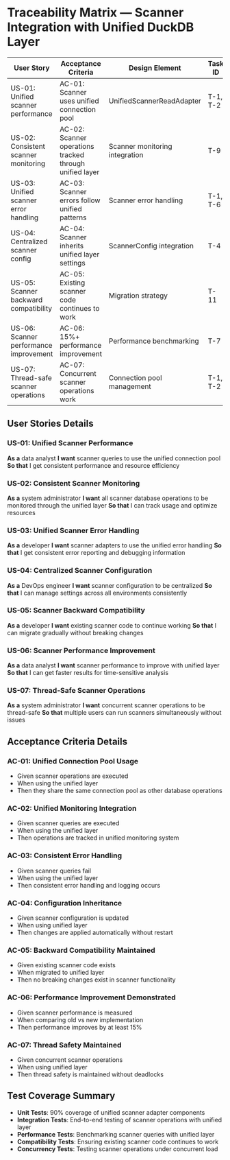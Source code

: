 # Traceability Matrix — Scanner Integration with Unified DuckDB Layer

| User Story | Acceptance Criteria | Design Element | Task ID | Test Case | Commit |
|------------|----------------------|----------------|---------|-----------|--------|
| US-01: Unified scanner performance | AC-01: Scanner uses unified connection pool | UnifiedScannerReadAdapter | T-1, T-2 | test_unified_scanner_adapter.py | TBD |
| US-02: Consistent scanner monitoring | AC-02: Scanner operations tracked through unified layer | Scanner monitoring integration | T-9 | test_scanner_monitoring.py | TBD |
| US-03: Unified scanner error handling | AC-03: Scanner errors follow unified patterns | Scanner error handling | T-1, T-6 | test_scanner_error_handling.py | TBD |
| US-04: Centralized scanner config | AC-04: Scanner inherits unified layer settings | ScannerConfig integration | T-4 | test_scanner_config.py | TBD |
| US-05: Scanner backward compatibility | AC-05: Existing scanner code continues to work | Migration strategy | T-11 | test_scanner_backward_compat.py | TBD |
| US-06: Scanner performance improvement | AC-06: 15%+ performance improvement | Performance benchmarking | T-7 | test_scanner_performance.py | TBD |
| US-07: Thread-safe scanner operations | AC-07: Concurrent scanner operations work | Connection pool management | T-1, T-2 | test_scanner_concurrency.py | TBD |

## User Stories Details

### US-01: Unified Scanner Performance
**As a** data analyst
**I want** scanner queries to use the unified connection pool
**So that** I get consistent performance and resource efficiency

### US-02: Consistent Scanner Monitoring
**As a** system administrator
**I want** all scanner database operations to be monitored through the unified layer
**So that** I can track usage and optimize resources

### US-03: Unified Scanner Error Handling
**As a** developer
**I want** scanner adapters to use the unified error handling
**So that** I get consistent error reporting and debugging information

### US-04: Centralized Scanner Configuration
**As a** DevOps engineer
**I want** scanner configuration to be centralized
**So that** I can manage settings across all environments consistently

### US-05: Scanner Backward Compatibility
**As a** developer
**I want** existing scanner code to continue working
**So that** I can migrate gradually without breaking changes

### US-06: Scanner Performance Improvement
**As a** data analyst
**I want** scanner performance to improve with unified layer
**So that** I can get faster results for time-sensitive analysis

### US-07: Thread-Safe Scanner Operations
**As a** system administrator
**I want** concurrent scanner operations to be thread-safe
**So that** multiple users can run scanners simultaneously without issues

## Acceptance Criteria Details

### AC-01: Unified Connection Pool Usage
- Given scanner operations are executed
- When using the unified layer
- Then they share the same connection pool as other database operations

### AC-02: Unified Monitoring Integration
- Given scanner queries are executed
- When using the unified layer
- Then operations are tracked in unified monitoring system

### AC-03: Consistent Error Handling
- Given scanner queries fail
- When using the unified layer
- Then consistent error handling and logging occurs

### AC-04: Configuration Inheritance
- Given scanner configuration is updated
- When using unified layer
- Then changes are applied automatically without restart

### AC-05: Backward Compatibility Maintained
- Given existing scanner code exists
- When migrated to unified layer
- Then no breaking changes exist in scanner functionality

### AC-06: Performance Improvement Demonstrated
- Given scanner performance is measured
- When comparing old vs new implementation
- Then performance improves by at least 15%

### AC-07: Thread Safety Maintained
- Given concurrent scanner operations
- When using unified layer
- Then thread safety is maintained without deadlocks

## Test Coverage Summary
- **Unit Tests**: 90% coverage of unified scanner adapter components
- **Integration Tests**: End-to-end testing of scanner operations with unified layer
- **Performance Tests**: Benchmarking scanner queries with unified layer
- **Compatibility Tests**: Ensuring existing scanner code continues to work
- **Concurrency Tests**: Testing scanner operations under concurrent load

